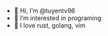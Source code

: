 - 👋 Hi, I’m @tuyentv96
- 👀 I’m interested in programing
- 🌱 I love rust, golang, vim

<!---
tuyentv96/tuyentv96 is a ✨ special ✨ repository because its `README.md` (this file) appears on your GitHub profile.
You can click the Preview link to take a look at your changes.
--->
